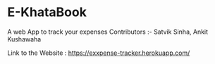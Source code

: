 # E-KhataBook
A web App to track your expenses
Contributors :- Satvik Sinha, Ankit Kushawaha

Link to the Website : https://exxpense-tracker.herokuapp.com/
